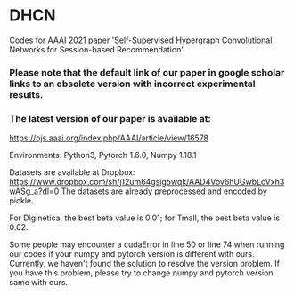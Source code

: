# DHCN

Codes for AAAI 2021 paper 'Self-Supervised Hypergraph Convolutional Networks for Session-based Recommendation'.

### Please note that the default link of our paper in google scholar links to an obsolete version with incorrect experimental results. 
### The latest version of our paper is available at: 
https://ojs.aaai.org/index.php/AAAI/article/view/16578

Environments: Python3, Pytorch 1.6.0, Numpy 1.18.1

Datasets are available at Dropbox: https://www.dropbox.com/sh/j12um64gsig5wqk/AAD4Vov6hUGwbLoVxh3wASg_a?dl=0 The datasets are already preprocessed and encoded by pickle.

For Diginetica, the best beta value is 0.01; for Tmall, the best beta value is 0.02.

Some people may encounter a cudaError in line 50 or line 74 when running our codes if your numpy and pytorch version is different with ours. Currently, we haven't found the solution to resolve the version problem. If you have this problem, please try to change numpy and pytorch version same with ours.

